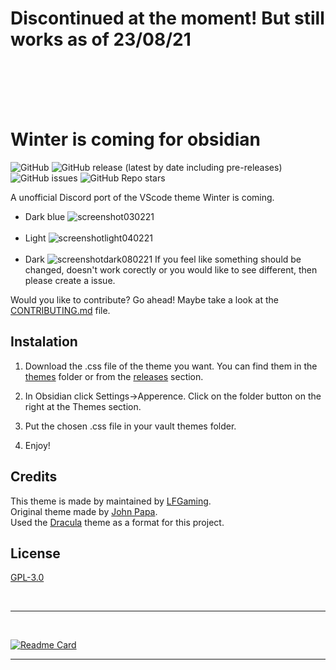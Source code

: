 # Discontinued at the moment! But still works as of 23/08/21
<br><br><br><br>

# Winter is coming for obsidian

![GitHub](https://img.shields.io/github/license/LFGaming/Winter-is-coming-for-obsidian)
![GitHub release (latest by date including pre-releases)](https://img.shields.io/github/downloads-pre/LFGaming/Winter-is-coming-for-discord/latest/total)
![GitHub issues](https://img.shields.io/github/issues/LFGaming/Winter-is-coming-for-discord)
![GitHub Repo stars](https://img.shields.io/github/stars/LFGaming/Winter-is-coming-for-discord?style=social)
<!--![GitHub all releases](https://img.shields.io/github/downloads/LFGaming/Winter-is-coming-for-obsidian/total)-->

A unofficial Discord port of the VScode theme Winter is coming.

- Dark blue
![screenshot030221](https://i.imgur.com/cmVIl8C.png)
<br><br>
- Light
![screenshotlight040221](https://i.imgur.com/iMoHZYX.png)
<br><br>
- Dark
![screenshotdark080221](https://i.imgur.com/bwlRYWg.png)
If you feel like something should be changed, doesn't work corectly or you would like to see different, then please create a issue.

Would you like to contribute? Go ahead! Maybe take a look at the [CONTRIBUTING.md] file.


## Instalation

1. Download the .css file of the theme you want. You can find them in the [themes] folder or from the [releases] section.

2. In Obsidian click Settings->Apperence. Click on the folder button on the right at the Themes section.

3. Put the chosen .css file in your vault themes folder.

4. Enjoy!


## Credits

This theme is made by maintained by [LFGaming]. <br/>
Original theme made by [John Papa]. <br/>
Used the [Dracula] theme as a format for this project. <br/>


## License

[GPL-3.0]

<br/>

---

<br/>

[![Readme Card](https://github-readme-stats.vercel.app/api/pin/?username=LFGaming&repo=Winter-is-coming-for-obsidian&theme=tokyonight)](https://github.com/LFGaming/Winter-is-coming-for-obsidian)

---

[CONTRIBUTING.md]: https://github.com/LFGaming/Winter-is-coming-for-obsidian/blob/main/CONTRIBUTING.md
[themes]: https://github.com/LFGaming/Winter-is-coming-for-obsidian/tree/main/themes
[releases]: https://github.com/LFGaming/Winter-is-coming-for-obsidian/releases
[LFGaming]: https://github.com/LFGaming
[John Papa]: https://github.com/johnpapa/vscode-winteriscoming
[Dracula]: https://github.com/jarodise/Dracula-for-Obsidian.md
[GPL-3.0]: https://github.com/LFGaming/Winter-is-comming-for-obsidian/blob/main/LICENSE
